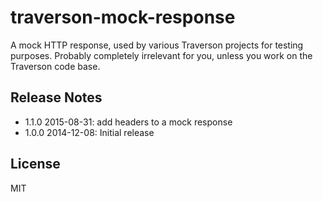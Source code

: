 traverson-mock-response
=======================

A mock HTTP response, used by various Traverson projects for testing purposes. Probably completely irrelevant for you, unless you work on the Traverson code base.


Release Notes
-------------

* 1.1.0 2015-08-31: add headers to a mock response
* 1.0.0 2014-12-08: Initial release

License
-------

MIT
